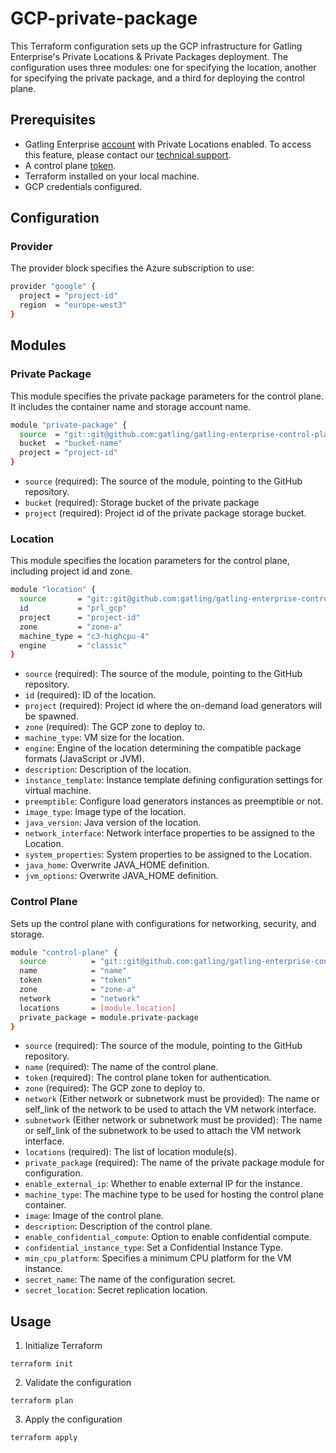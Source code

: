 # GCP-private-package

This Terraform configuration sets up the GCP infrastructure for Gatling Enterprise's Private Locations & Private Packages deployment. The configuration uses three modules: one for specifying the location, another for specifying the private package, and a third for deploying the control plane.

## Prerequisites

- Gatling Enterprise [account](https://auth.gatling.io/auth/realms/gatling/protocol/openid-connect/auth?client_id=gatling-enterprise-cloud-public&response_type=code&scope=openid&redirect_uri=https%3A%2F%2Fcloud.gatling.io%2Fr%2Fgatling) with Private Locations enabled. To access this feature, please contact our [technical support](https://gatlingcorp.atlassian.net/servicedesk/customer/portal/8/group/12/create/59?summary=Private+Locations&description=Contact%20email%3A%20%3Cemail%3E%0A%0AHello%2C%20we%20would%20like%20to%20enable%20the%20private%20locations%20feature%20on%20our%20organization.).
- A control plane [token](https://docs.gatling.io/reference/install/cloud/private-locations/introduction/#token).
- Terraform installed on your local machine.
- GCP credentials configured.

## Configuration

### Provider

The provider block specifies the Azure subscription to use:

```sh
provider "google" {
  project = "project-id"
  region  = "europe-west3"
}
```

## Modules

### Private Package

This module specifies the private package parameters for the control plane. It includes the container name and storage account name.

```sh
module "private-package" {
  source  = "git::git@github.com:gatling/gatling-enterprise-control-plane-deployment//terraform/gcp/private-package"
  bucket  = "bucket-name"
  project = "project-id"
}
```

- `source` (required): The source of the module, pointing to the GitHub repository.
- `bucket` (required): Storage bucket of the private package
- `project` (required): Project id of the private package storage bucket.

### Location

This module specifies the location parameters for the control plane, including project id and zone.

```sh
module "location" {
  source       = "git::git@github.com:gatling/gatling-enterprise-control-plane-deployment//terraform/gcp/location"
  id           = "prl_gcp"
  project      = "project-id"
  zone         = "zone-a"
  machine_type = "c3-highcpu-4"
  engine       = "classic"
}
```

- `source` (required): The source of the module, pointing to the GitHub repository.
- `id` (required): ID of the location.
- `project` (required): Project id where the on-demand load generators will be spawned.
- `zone` (required): The GCP zone to deploy to.
- `machine_type`: VM size for the location.
- `engine`: Engine of the location determining the compatible package formats (JavaScript or JVM).
- `description`: Description of the location.
- `instance_template`: Instance template defining configuration settings for virtual machine.
- `preemptible`: Configure load generators instances as preemptible or not.
- `image_type`: Image type of the location.
- `java_version`: Java version of the location.
- `network_interface`: Network interface properties to be assigned to the Location.
- `system_properties`: System properties to be assigned to the Location.
- `java_home`: Overwrite JAVA_HOME definition.
- `jvm_options`: Overwrite JAVA_HOME definition.

### Control Plane

Sets up the control plane with configurations for networking, security, and storage.

```sh
module "control-plane" {
  source          = "git::git@github.com:gatling/gatling-enterprise-control-plane-deployment//terraform/gcp/control-plane"
  name            = "name"
  token           = "token"
  zone            = "zone-a"
  network         = "network"
  locations       = [module.location]
  private_package = module.private-package
}
```

- `source` (required): The source of the module, pointing to the GitHub repository.
- `name` (required): The name of the control plane.
- `token` (required): The control plane token for authentication.
- `zone` (required): The GCP zone to deploy to.
- `network` (Either network or subnetwork must be provided): The name or self_link of the network to be used to attach the VM network interface.
- `subnetwork` (Either network or subnetwork must be provided):  The name or self_link of the subnetwork to be used to attach the VM network interface.
- `locations` (required): The list of location module(s).
- `private_package` (required): The name of the private package module for configuration.
- `enable_external_ip`: Whether to enable external IP for the instance.
- `machine_type`: The machine type to be used for hosting the control plane container.
- `image`: Image of the control plane.
- `description`: Description of the control plane.
- `enable_confidential_compute`: Option to enable confidential compute.
- `confidential_instance_type`: Set a Confidential Instance Type.
- `min_cpu_platform`: Specifies a minimum CPU platform for the VM instance.
- `secret_name`: The name of the configuration secret.
- `secret_location`: Secret replication location.

## Usage

1. Initialize Terraform

```console
terraform init
```

2. Validate the configuration

```console
terraform plan
```

3. Apply the configuration

```console
terraform apply
```
